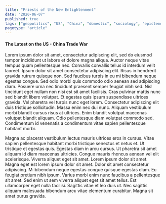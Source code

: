 ```yaml
---
title: "Priests of the New Enlightenment"
date: "2020-06-07"
published: true
tags: ["geopolitics", "US", "China", "domestic", "sociology", "epistemology", "ontology", "entertainment", "books"]
pagetype: "article"
---
```


#### The Latest on the US - China Trade War

Lorem ipsum dolor sit amet, consectetur adipiscing elit, sed do eiusmod tempor incididunt ut labore et dolore magna aliqua. Auctor neque vitae tempus quam pellentesque nec. Convallis convallis tellus id interdum velit laoreet. Ipsum dolor sit amet consectetur adipiscing elit. Risus in hendrerit gravida rutrum quisque non. Sed faucibus turpis in eu mi bibendum neque egestas congue. Sed odio morbi quis commodo odio aenean sed adipiscing diam. Posuere urna nec tincidunt praesent semper feugiat nibh sed. Nisl tincidunt eget nullam non nisi est sit amet facilisis. Cras pulvinar mattis nunc sed blandit libero volutpat. Et egestas quis ipsum suspendisse ultrices gravida. Vel pharetra vel turpis nunc eget lorem. Consectetur adipiscing elit duis tristique sollicitudin. Massa enim nec dui nunc. Aliquam vestibulum morbi blandit cursus risus at ultrices. Enim blandit volutpat maecenas volutpat blandit aliquam. Odio pellentesque diam volutpat commodo sed. Condimentum id venenatis a condimentum vitae sapien pellentesque habitant morbi.

Magna ac placerat vestibulum lectus mauris ultrices eros in cursus. Vitae sapien pellentesque habitant morbi tristique senectus et netus et. Ut tristique et egestas quis. Egestas diam in arcu cursus. Ut pharetra sit amet aliquam id diam maecenas ultricies. Congue mauris rhoncus aenean vel elit scelerisque. Viverra aliquet eget sit amet. Lorem ipsum dolor sit amet. Magna eget est lorem ipsum dolor sit amet. Dolor sit amet consectetur adipiscing. Mi bibendum neque egestas congue quisque egestas diam. Eu feugiat pretium nibh ipsum. Varius morbi enim nunc faucibus a pellentesque sit amet. Sed enim ut sem viverra aliquet eget sit amet tellus. Est ullamcorper eget nulla facilisi. Sagittis vitae et leo duis ut. Nec sagittis aliquam malesuada bibendum arcu vitae elementum curabitur. Magna sit amet purus gravida.